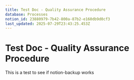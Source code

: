 ```yaml
---
title: Test Doc - Quality Assurance Procedure
database: Processes
notion_id: 23880979-7b42-800a-87b2-e160db9d0cf3
last_updated: 2025-07-29T23:43:25.453Z
---
```


# Test Doc - Quality Assurance Procedure


This is a test to see if notion-backup works

